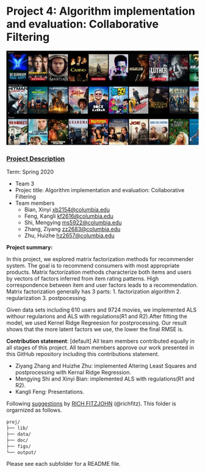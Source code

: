 # Project 4: Algorithm implementation and evaluation: Collaborative Filtering
![screenshot](figs/readme_image2.jpg)

### [Project Description](doc/project4_desc.md)

Term: Spring 2020

+ Team 3
+ Projec title: Algorithm implementation and evaluation: Collaborative Filtering
+ Team members
	+ Bian, Xinyi xb2154@columbia.edu
	+ Feng, Kangli kf2616@columbia.edu
	+ Shi, Mengying ms5922@columbia.edu
	+ Zhang, Ziyang zz2683@columbia.edu
	+ Zhu, Huizhe hz2657@columbia.edu
	
**Project summary:** 

In this project, we explored matrix factorization methods for recommender system. The goal is to recommend consumers with most appropriate products. Matrix factorization methods characterize both items and users by vectors of factors inferred from item rating patterns. High correspondence between item and user factors leads to a recommendation. Matrix factorization generally has 3 parts: 1. factorization algorithm  2. regularization  3. postpocessing. 

Given data sets including 610 users and 9724 movies, we implemented ALS withour regularions and ALS with regulations(R1 and R2).After fitting the model, we used Kernel Ridge Regreesion for postprocessing. Our result shows that the more latent factors we use, the lower the final RMSE is. 

	
**Contribution statement**: [default] All team members contributed equally in all stages of this project. All team members approve our work presented in this GitHub repository including this contributions statement. 

* Ziyang Zhang and Huizhe Zhu: implemented Altering Least Squares and postprocessing with Kernal Ridge Regression. 
* Mengying Shi and Xinyi Bian: implemented ALS with regulations(R1 and R2).
* Kangli Feng: Presentations. 


Following [suggestions](http://nicercode.github.io/blog/2013-04-05-projects/) by [RICH FITZJOHN](http://nicercode.github.io/about/#Team) (@richfitz). This folder is orgarnized as follows.

```
proj/
├── lib/
├── data/
├── doc/
├── figs/
└── output/
```

Please see each subfolder for a README file.
